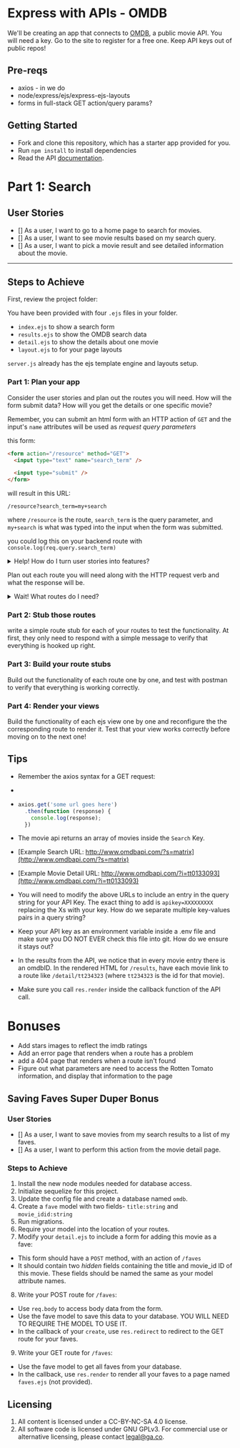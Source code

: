 # Express with APIs - OMDB

We'll be creating an app that connects to [OMDB](http://www.omdbapi.com), a public movie API. You will need a key. Go to the site to register for a free one. Keep API keys out of public repos!

## Pre-reqs

* axios - in we do
* node/express/ejs/express-ejs-layouts
* forms in full-stack GET action/query params?

## Getting Started

* Fork and clone this repository, which has a starter app provided for you.
* Run `npm install` to install dependencies
* Read the API [documentation](http://www.omdbapi.com).

# Part 1: Search

## User Stories

* [] As a user, I want to go to a home page to search for movies.
* [] As a user, I want to see movie results based on my search query.
* [] As a user, I want to pick a movie result and see detailed information about the movie.

---

## Steps to Achieve

First, review the project folder:

You have been provided with four `.ejs` files in your folder.

* `index.ejs` to show a search form
* `results.ejs` to show the OMDB search data
* `detail.ejs` to show the details about one movie
* `layout.ejs` to for your page layouts

`server.js` already has the ejs template engine and layouts setup.

### Part 1: Plan your app

Consider the user stories and plan out the routes you will need. How will the form submit data? How will you get the details or one specific movie?

Remember, you can submit an html form with an HTTP action of `GET` and the input's `name` attributes will be used as *request query parameters*

this form:

```html
<form action="/resource" method="GET">
  <input type="text" name="search_term" />  

  <input type="submit" />
</form>
```

will result in this URL:

`/resource?search_term=my+search`

where `/resource` is the route, `search_term` is the query parameter, and `my+search` is what was typed into the input when the form was submitted.

you could log this on your backend route with `console.log(req.query.search_term)`

<details>
  <summary>Help! How do I turn user stories into features?</summary>

  one by one, make an actionable feature/features for the user stories:

* [] As a user, I want to go to a home page to search for movies.
  * [] make a new GET `/` route
  * [] GET `/` should render a form to the user that searches omdb
* [] As a user, I want to see movie results based on my search query.
  * [] make a new GET `/results` route
  * [] GET `/results` should accept a request query parameter of a movie to search (`req.query` on your backend)
  * [] GET `/results` should search the omdb API with the request query parameter
  * [] GET `/results`should render the search results from omdb to the use
* [] As a user, I want to pick a movie result and see detailed information about the movie.
  * [] make new GET `/detail:movie_idId` route
  * [] GET `/detail/:movie_id` should accept an movie_id as URL path varaible
  * [] GET `/detail/:movie_id` should search the omdb API with the movie_id from the url path
  * [] GET `/detail/:movie_id` should render a detail view of the movie the omdb API responds with

</details>

Plan out each route you will need along with the HTTP request verb and what the response will be.

<details>
  <summary>Wait! What routes do I need?</summary>

  You will need three routes for mvp, factoring them into a controller is a desgin implementation that is left up to you.

  | Method | Path | Purpose |
  | ------ | -------------- | -------------------------------- |
  | GET | `/` | renders a search form to user |
  | GET | `/results` | accepts a movie title as a query parameter, searches the omdb API and shows the search results to the user |
  | GET | `/detail/:movie_id` | accepts an movie_id as a URL parameter, searches the omdb API for details with the id from the URL and shows the detail response to the user |

</details>

### Part 2: Stub those routes

write a simple route stub for each of your routes to test the functionality. At first, they only need to respond with a simple message to verify that everything is hooked up right.

### Part 3: Build your route stubs

Build out the functionality of each route one by one, and test with postman to verify that everything is working correctly.

### Part 4: Render your views

Build the functionality of each ejs view one by one and reconfigure the the corresponding route to render it. Test that your view works correctly before moving on to the next one!

## Tips

* Remember the axios syntax for a GET request:
*
* ```js
  axios.get('some url goes here')
    .then(function (response) {
      console.log(response);
    })
  ```

* The movie api returns an array of movies inside the `Search` Key.

* [Example Search URL: http://www.omdbapi.com/?s=matrix](http://www.omdbapi.com/?s=matrix)
* [Example Movie Detail URL: http://www.omdbapi.com/?i=tt0133093](http://www.omdbapi.com/?i=tt0133093)

* You will need to modify the above URLs to include an entry in the query string for your API Key. The exact thing to add is `apikey=XXXXXXXXX` replacing the Xs with your key. How do we separate multiple key-values pairs in a query string?

* Keep your API key as an environment variable inside a .env file and make sure you DO NOT EVER check this file into git. How do we ensure it stays out?

* In the results from the API, we notice that in every movie entry
there is an omdbID. In the rendered HTML for `/results`, have each movie link to a route like `/detail/tt234323` (where `tt234323` is the id for that movie).

* Make sure you call `res.render` inside the callback function of the API call.

# Bonuses

* Add stars images to reflect the imdb ratings
* Add an error page that renders when a route has a problem
* add a 404 page that renders when a route isn't found
* Figure out what parameters are need to access the Rotten Tomato information, and display that information to the page

## Saving Faves Super Duper Bonus

### User Stories

* [] As a user, I want to save movies from my search results to a list of my faves.
* [] As a user, I want to perform this action from the movie detail page.

### Steps to Achieve

1. Install the new node modules needed for database access.
2. Initialize sequelize for this project.
3. Update the config file and create a database named `omdb`.
4. Create a `fave` model with two fields- `title:string` and `movie_idid:string`
5. Run migrations.
6. Require your model into the location of your routes.
7. Modify your `detail.ejs` to include a form for adding this movie as a fave:

* This form should have a `POST` method, with an action of `/faves`
* It should contain two *hidden* fields containing the title and movie_id ID of this movie. These fields should be named the same as your model attribute names.

8. Write your POST route for `/faves`:

* Use `req.body` to access body data from the form.
* Use the fave model to save this data to your database. YOU WILL NEED TO REQUIRE THE MODEL TO USE IT.
* In the callback of your `create`, use `res.redirect` to redirect to the GET route for your faves.

9. Write your GET route for `/faves`:

* Use the fave model to get all faves from your database.
* In the callback, use `res.render` to render all your faves to a page named `faves.ejs` (not provided).

## Licensing

1. All content is licensed under a CC-BY-NC-SA 4.0 license.
2. All software code is licensed under GNU GPLv3. For commercial use or alternative licensing, please contact legal@ga.co.
